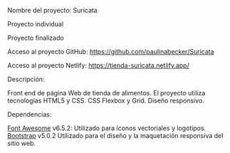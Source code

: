 Nombre del proyecto: Suricata

Proyecto individual

Proyecto finalizado

Acceso al proyecto GitHub: https://github.com/paulinabecker/Suricata

Acceso al proyecto Netlify: https://tienda-suricata.netlify.app/


Descripción:

Front end de página Web de tienda de alimentos. El proyecto utiliza tecnologías HTML5 y CSS. CSS Flexbox y Grid. Diseño responsivo.

Dependencias:

[Font Awesome](https://fontawesome.com/) v6.5.2: Utilizado para íconos vectoriales y logotipos.
[Bootstrap](https://getbootstrap.com/) v5.0.2 Utilizado para el diseño y la maquetación responsiva del sitio web.
